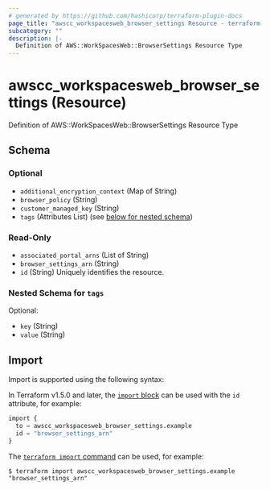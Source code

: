 ```yaml
---
# generated by https://github.com/hashicorp/terraform-plugin-docs
page_title: "awscc_workspacesweb_browser_settings Resource - terraform-provider-awscc"
subcategory: ""
description: |-
  Definition of AWS::WorkSpacesWeb::BrowserSettings Resource Type
---
```


# awscc_workspacesweb_browser_settings (Resource)

Definition of AWS::WorkSpacesWeb::BrowserSettings Resource Type



<!-- schema generated by tfplugindocs -->
## Schema

### Optional

- `additional_encryption_context` (Map of String)
- `browser_policy` (String)
- `customer_managed_key` (String)
- `tags` (Attributes List) (see [below for nested schema](#nestedatt--tags))

### Read-Only

- `associated_portal_arns` (List of String)
- `browser_settings_arn` (String)
- `id` (String) Uniquely identifies the resource.

<a id="nestedatt--tags"></a>
### Nested Schema for `tags`

Optional:

- `key` (String)
- `value` (String)

## Import

Import is supported using the following syntax:

In Terraform v1.5.0 and later, the [`import` block](https://developer.hashicorp.com/terraform/language/import) can be used with the `id` attribute, for example:

```terraform
import {
  to = awscc_workspacesweb_browser_settings.example
  id = "browser_settings_arn"
}
```

The [`terraform import` command](https://developer.hashicorp.com/terraform/cli/commands/import) can be used, for example:

```shell
$ terraform import awscc_workspacesweb_browser_settings.example "browser_settings_arn"
```
